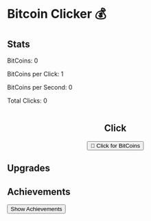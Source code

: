 <!DOCTYPE html>
<html lang="en">
<head>
<meta charset="UTF-8" />
<meta name="viewport" content="width=device-width, initial-scale=1" />
<title>Bitcoin Clicker - Modern GUI</title>
<style>
  @import url('https://fonts.googleapis.com/css2?family=Orbitron&display=swap');

  * {
    box-sizing: border-box;
  }

  body {
    margin: 0;
    font-family: 'Orbitron', monospace, sans-serif;
    background: #121212;
    color: #eee;
    display: flex;
    flex-direction: column;
    align-items: center;
    min-height: 100vh;
    user-select: none;
  }

  h1 {
    margin: 20px 0 5px 0;
    font-weight: 900;
    color: #f7931a;
    text-shadow: 0 0 10px #f7931a99;
  }

  .container {
    max-width: 900px;
    width: 95%;
    background: #1e1e1e;
    border-radius: 12px;
    box-shadow: 0 0 15px #f7931a66;
    padding: 20px 30px 40px 30px;
    display: grid;
    grid-template-columns: 1fr 1fr;
    gap: 25px;
  }

  .stats-panel, .click-panel, .upgrades-panel, .achievements-panel {
    background: #222;
    border-radius: 10px;
    padding: 20px;
    box-shadow: inset 0 0 12px #333;
  }

  .stats-panel h2,
  .click-panel h2,
  .upgrades-panel h2,
  .achievements-panel h2 {
    margin-top: 0;
    color: #f7931a;
    text-shadow: 0 0 6px #f7931aaa;
  }

  .stat {
    font-size: 1.25rem;
    margin: 8px 0;
  }

  #bitcoinAmount {
    font-size: 2.5rem;
    font-weight: 900;
    color: #f0b90b;
    letter-spacing: 0.05em;
    text-shadow: 0 0 15px #f0b90bcc;
  }

  #clickButton {
    font-size: 1.8rem;
    padding: 20px 40px;
    border: none;
    border-radius: 15px;
    background: linear-gradient(45deg, #f7931a, #f0b90b);
    color: #222;
    font-weight: 900;
    box-shadow: 0 5px 15px #f7931a88;
    cursor: pointer;
    transition: all 0.2s ease-in-out;
    user-select: none;
  }
  #clickButton:active {
    transform: scale(0.95);
    box-shadow: 0 2px 7px #f7931acc;
  }

  /* Upgrades List */
  .upgrade {
    background: #2a2a2a;
    margin: 12px 0;
    padding: 12px 16px;
    border-radius: 10px;
    box-shadow: 0 0 8px #000 inset;
    display: flex;
    justify-content: space-between;
    align-items: center;
    transition: background 0.3s ease;
  }
  .upgrade:hover {
    background: #3d2c07;
    box-shadow: 0 0 12px #f7931acc inset;
  }

  .upgrade-info {
    text-align: left;
  }
  .upgrade-name {
    font-weight: 700;
    font-size: 1.1rem;
    color: #f7a519;
  }
  .upgrade-desc {
    font-size: 0.9rem;
    color: #bbb;
  }
  .upgrade-cost {
    font-weight: 700;
    color: #f0b90b;
    min-width: 110px;
    text-align: right;
  }

  .upgrade-buy-btn {
    margin-left: 15px;
    padding: 8px 14px;
    border: none;
    background: #f7931a;
    color: #222;
    font-weight: 900;
    border-radius: 10px;
    cursor: pointer;
    transition: background 0.25s ease;
  }
  .upgrade-buy-btn:disabled {
    background: #555;
    cursor: not-allowed;
  }
  .upgrade-buy-btn:hover:not(:disabled) {
    background: #f0b90b;
  }

  /* Achievements Panel */
  #achievementsScreen {
    max-height: 300px;
    overflow-y: auto;
    padding-right: 8px;
  }
  .achievement {
    background: #292929;
    margin: 8px 0;
    padding: 10px 15px;
    border-radius: 10px;
    box-shadow: inset 0 0 6px #000;
    font-weight: 700;
    color: #bbb;
  }
  .achievement.unlocked {
    background: #f7931a;
    color: #222;
    box-shadow: 0 0 10px #f7931acc;
  }

  /* Achievements toggle button */
  #achievementsToggle {
    margin-top: 15px;
    padding: 10px 18px;
    background: transparent;
    border: 2px solid #f7931a;
    color: #f7931a;
    font-weight: 700;
    border-radius: 12px;
    cursor: pointer;
    user-select: none;
    transition: all 0.3s ease;
  }
  #achievementsToggle:hover {
    background: #f7931a;
    color: #222;
  }

  /* Responsive */
  @media (max-width: 700px) {
    .container {
      grid-template-columns: 1fr;
    }
  }
</style>
</head>
<body>

<h1>Bitcoin Clicker 💰</h1>

<div class="container">

  <!-- Stats Panel -->
  <div class="stats-panel">
    <h2>Stats</h2>
    <p class="stat">BitCoins: <span id="bitcoinAmount">0</span></p>
    <p class="stat">BitCoins per Click: <span id="perClickAmount">1</span></p>
    <p class="stat">BitCoins per Second: <span id="perSecondAmount">0</span></p>
    <p class="stat">Total Clicks: <span id="totalClicksAmount">0</span></p>
  </div>

  <!-- Click Panel -->
  <div class="click-panel" style="display:flex; flex-direction: column; align-items:center; justify-content:center;">
    <h2>Click</h2>
    <button id="clickButton" title="Click to earn BitCoins!">💸 Click for BitCoins</button>
  </div>

  <!-- Upgrades Panel -->
  <div class="upgrades-panel">
    <h2>Upgrades</h2>
    <div id="upgradesList">
      <!-- Dynamically filled -->
    </div>
  </div>

  <!-- Achievements Panel -->
  <div class="achievements-panel">
    <h2>Achievements</h2>
    <button id="achievementsToggle">Show Achievements</button>
    <div id="achievementsScreen" style="display:none;"></div>
  </div>

</div>

<script>
(() => {
  // Game State
  let bitcoin = 0;
  let perClick = 1;
  let perSecond = 0;
  let totalClicks = 0;

  // Upgrades - fixed costs, unlimited purchases
  const upgrades = [
    { name: "BitCoin Is Raising In net Worth", cost: 50, clickInc: 1, secInc: 0, owned: 0, desc: "+1 BTC per click" },
    { name: "Going Up In Prize", cost: 100, clickInc: 0, secInc: 1, owned: 0, desc: "+1 BTC per second" },
    { name: "More BitCoins", cost: 500, clickInc: 5, secInc: 0, owned: 0, desc: "+5 BTC per click" },
    { name: "BitCoin Farm", cost: 1500, clickInc: 0, secInc: 2.5, owned: 0, desc: "+2.5 BTC per second" },
    { name: "Better Called BitCoin", cost: 2500, clickInc: 10, secInc: 0, owned: 0, desc: "+10 BTC per click" },
    { name: "Better BitCoin Farms", cost: 5000, clickInc: 0, secInc: 15, owned: 0, desc: "+15 BTC per second" },
    { name: "Hmm I Think There Is Enough", cost: 10250, clickInc: 25, secInc: 0, owned: 0, desc: "+25 BTC per click" },
    { name: "BitCoin Factory", cost: 15000, clickInc: 0, secInc: 25, owned: 0, desc: "+25 BTC per second" },
    { name: "Never Enough BitCoin", cost: 30000, clickInc: 100, secInc: 0, owned: 0, desc: "+100 BTC per click" },
    { name: "BitCoin Is To Good Of A Coin", cost: 50000, clickInc: 0, secInc: 100, owned: 0, desc: "+100 BTC per second" },
    { name: "BitCoin Planet", cost: 100000, clickInc: 0, secInc: 500, owned: 0, desc: "+500 BTC per second" },
    { name: "BITCOIN GALAXY", cost: 1000000, clickInc: 0, secInc: 2500, owned: 0, desc: "+2500 BTC per second" }
  ];

  // Achievements list - total clicks and btc milestones
  const achievements = [
    { id: '1Mil', name: "1Mil", desc: "Reach 1,000,000 BitCoins", unlocked: false, condition: () => bitcoin >= 1_000_000 },
    { id: '1Bil', name: "1Bil", desc: "Reach 1,000,000,000 BitCoins", unlocked: false, condition: () => bitcoin >= 1_000_000_000 },
    { id: '1Tri', name: "1Tri", desc: "Reach 1,000,000,000,000 BitCoins", unlocked: false, condition: () => bitcoin >= 1_000_000_000_000 },
    { id: 'Galaxy', name: "You Got The Bit Coin Galaxy", desc: "Buy the BITCOIN GALAXY upgrade", unlocked: false, condition: () => upgrades.find(u => u.name === "BITCOIN GALAXY").owned > 0 },
    { id: 'BeatGame', name: "You Beat The Game", desc: "Reach 1,000,000,000,000,000 BitCoins", unlocked: false, condition: () => bitcoin >= 1_000_000_000_000_000 },
    { id: 'ClickMaster', name: "Click Master", desc: "Make 10,000 total clicks", unlocked: false, condition: () => totalClicks >= 10_000 }
  ];

  // DOM Elements
  const bitcoinAmountEl = document.getElementById('bitcoinAmount');
  const perClickAmountEl = document.getElementById('perClickAmount');
  const perSecondAmountEl = document.getElementById('perSecondAmount');
  const totalClicksAmountEl = document.getElementById('totalClicksAmount');
  const clickButton = document.getElementById('clickButton');
  const upgradesListEl = document.getElementById('upgradesList');
  const achievementsScreen = document.getElementById('achievementsScreen');
  const achievementsToggle = document.getElementById('achievementsToggle');

  // Update UI function
  function updateUI() {
    bitcoinAmountEl.textContent = formatNumber(bitcoin);
    perClickAmountEl.textContent = formatNumber(perClick);
    perSecondAmountEl.textContent = formatNumber(perSecond);
    totalClicksAmountEl.textContent = totalClicks;

    // Render upgrades with buy buttons and counts
    upgradesListEl.innerHTML = '';
    upgrades.forEach((upg, i) => {
      const div = document.createElement('div');
      div.classList.add('upgrade');

      const infoDiv = document.createElement('div');
      infoDiv.classList.add('upgrade-info');

      const name = document.createElement('div');
      name.classList.add('upgrade-name');
      name.textContent = upg.name;
      infoDiv.appendChild(name);

      const desc = document.createElement('div');
      desc.classList.add('upgrade-desc');
      desc.textContent = `${upg.desc} | Owned: ${upg.owned}`;
      infoDiv.appendChild(desc);

      const cost = document.createElement('div');
      cost.classList.add('upgrade-cost');
      cost.textContent = formatNumber(upg.cost);

      const btn = document.createElement('button');
      btn.classList.add('upgrade-buy-btn');
      btn.textContent = 'Buy';
      btn.disabled = bitcoin < upg.cost;
      btn.title = `Cost: ${formatNumber(upg.cost)} BTC`;
      btn.onclick = () => buyUpgrade(i);

      div.appendChild(infoDiv);
      div.appendChild(cost);
      div.appendChild(btn);

      upgradesListEl.appendChild(div);
    });

    updateAchievementsUI();
  }

  // Buy upgrade logic
  function buyUpgrade(index) {
    const upg = upgrades[index];
    if (bitcoin >= upg.cost) {
      bitcoin -= upg.cost;
      upg.owned++;
      perClick += upg.clickInc;
      perSecond += upg.secInc;
      totalClicks++; // Count each upgrade purchase as a click for fun
      updateUI();
      saveGame();
    }
  }

  // Format numbers nicely with suffixes
  function formatNumber(num) {
    if (num < 1000) return Math.floor(num).toString();
    const suffixes = ["K", "M", "B", "T", "Qa", "Qi"];
    let suffixIndex = -1;
    let n = num;
    while (n >= 1000 && suffixIndex < suffixes.length -1) {
      n /= 1000;
      suffixIndex++;
    }
    return n.toFixed(2) + suffixes[suffixIndex];
  }

  // Click button handler
  clickButton.addEventListener('click', () => {
    bitcoin += perClick;
    totalClicks++;
    updateUI();
    saveGame();
  });

  // Auto BTC per second interval
  setInterval(() => {
    if (perSecond > 0) {
      bitcoin += perSecond;
      updateUI();
      saveGame();
    }
  }, 1000);

  // Achievements toggle button
  achievementsToggle.addEventListener('click', () => {
    if (achievementsScreen.style.display === 'none') {
      achievementsScreen.style.display = 'block';
      achievementsToggle.textContent = 'Hide Achievements';
    } else {
      achievementsScreen.style.display = 'none';
      achievementsToggle.textContent = 'Show Achievements';
    }
  });

  // Update achievements UI
  function updateAchievementsUI() {
    achievements.forEach(ach => {
      if (!ach.unlocked && ach.condition()) {
        ach.unlocked = true;
        showAchievementNotification(ach.name);
      }
    });

    achievementsScreen.innerHTML = '';
    achievements.forEach(ach => {
      const achEl = document.createElement('div');
      achEl.classList.add('achievement');
      if (ach.unlocked) achEl.classList.add('unlocked');
      achEl.textContent = `${ach.name}: ${ach.desc}`;
      achievementsScreen.appendChild(achEl);
    });
  }

  // Achievement unlocked notification (console + alert fallback)
  function showAchievementNotification(name) {
    // Simple alert or you can improve with toast notification
    alert(`Achievement Unlocked: ${name}!`);
  }

  // Save game to localStorage
  function saveGame() {
    const save = {
      bitcoin,
      perClick,
      perSecond,
      totalClicks,
      upgradesOwned: upgrades.map(u => u.owned),
      achievementsUnlocked: achievements.map(a => a.unlocked)
    };
    localStorage.setItem('bitcoinClickerSave', JSON.stringify(save));
  }

  // Load game from localStorage
  function loadGame() {
    const save = JSON.parse(localStorage.getItem('bitcoinClickerSave'));
    if (save) {
      bitcoin = save.bitcoin || 0;
      perClick = save.perClick || 1;
      perSecond = save.perSecond || 0;
      totalClicks = save.totalClicks || 0;
      if (save.upgradesOwned) {
        upgrades.forEach((upg, i) => {
          upg.owned = save.upgradesOwned[i] || 0;
        });
      }
      if (save.achievementsUnlocked) {
        achievements.forEach((ach, i) => {
          ach.unlocked = save.achievementsUnlocked[i] || false;
        });
      }
    }
  }

  // Initialize game
  loadGame();
  updateUI();

})();
</script>

</body>
</html>
